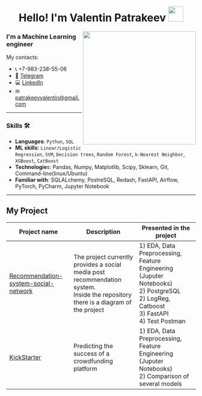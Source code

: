 <h1 align="center"> Hello! I'm Valentin Patrakeev <img src="https://media.giphy.com/media/hvRJCLFzcasrR4ia7z/giphy.gif" width="40"></h1>
<img align="right" src="https://media.giphy.com/media/SpopD7IQN2gK3qN4jS/giphy.gif" width="300">

### I'm a Machine Learning engineer

My contacts:
* 📞 +7-983-238-55-06
* 📲 [Telegram](https://t.me/PatrakeevVO)
* 💻 [LinkedIn](https://www.linkedin.com/in/valentin-patrakeev-157198123/)
* ✉ [patrakeevvalentin@gmail.com](mailto:patrakeevvalentin@gmail.com) 

---
### Skills :hammer_and_wrench:

- **Languages**: `Python`, `SQL`
- **ML skills**: `Linear/Logistic Regression`, `SVM`, `Decision trees`, `Random Forest`, `k-Nearest Neighbor`, `XGBoost`, `CatBoost`
- **Technologie**s: Pandas, Numpy, Matplotlib, Scipy, Sklearn, Git, Command-line(linux/Ubuntu)
- **Familiar with**: SQLALchemy, PostreSQL, Redash, FastAPI, Airflow, PyTorch, PyCharm, Jupyter Notebook
---


## My Project

| Project name | Description | Presented in the project |
|----------------|-----------------|-----------------|
|[Recommendation-system-social-network](https://github.com/ValentinPatrakeev/Recommendation-system-social-network/) | The project currently provides a social media post recommendation system. <br> Inside the repository there is a diagram of the project| 1) EDA, Data Preprocessing, Feature Engineering (Juputer Notebooks) <br> 2) PostgreSQL  <br> 2) LogReg, Catboost <br> 3) FastAPI <br> 4) Test Postman |
|[KickStarter](https://github.com/ValentinPatrakeev/ML-projects/tree/main/KickStarter)| Predicting the success of a crowdfunding platform|1) EDA, Data Preprocessing, Feature Engineering (Juputer Notebooks) <br> 2) Comparison of several models <br> |
